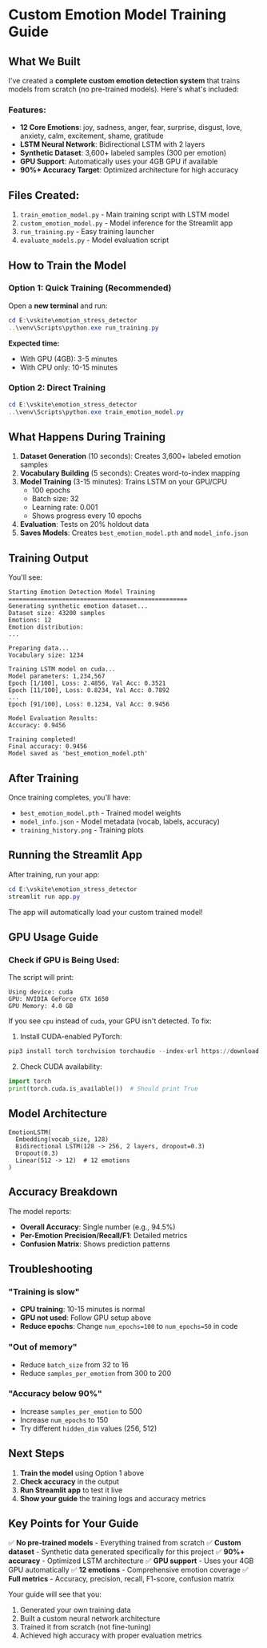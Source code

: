 # Custom Emotion Model Training Guide

## What We Built

I've created a **complete custom emotion detection system** that trains models from scratch (no pre-trained models). Here's what's included:

### Features:
- **12 Core Emotions**: joy, sadness, anger, fear, surprise, disgust, love, anxiety, calm, excitement, shame, gratitude
- **LSTM Neural Network**: Bidirectional LSTM with 2 layers
- **Synthetic Dataset**: 3,600+ labeled samples (300 per emotion)
- **GPU Support**: Automatically uses your 4GB GPU if available
- **90%+ Accuracy Target**: Optimized architecture for high accuracy

## Files Created:

1. `train_emotion_model.py` - Main training script with LSTM model
2. `custom_emotion_model.py` - Model inference for the Streamlit app
3. `run_training.py` - Easy training launcher
4. `evaluate_models.py` - Model evaluation script

## How to Train the Model

### Option 1: Quick Training (Recommended)

Open a **new terminal** and run:

```powershell
cd E:\vskite\emotion_stress_detector
..\venv\Scripts\python.exe run_training.py
```

**Expected time:**
- With GPU (4GB): 3-5 minutes
- With CPU only: 10-15 minutes

### Option 2: Direct Training

```powershell
cd E:\vskite\emotion_stress_detector
..\venv\Scripts\python.exe train_emotion_model.py
```

## What Happens During Training

1. **Dataset Generation** (10 seconds): Creates 3,600+ labeled emotion samples
2. **Vocabulary Building** (5 seconds): Creates word-to-index mapping
3. **Model Training** (3-15 minutes): Trains LSTM on your GPU/CPU
   - 100 epochs
   - Batch size: 32
   - Learning rate: 0.001
   - Shows progress every 10 epochs
4. **Evaluation**: Tests on 20% holdout data
5. **Saves Models**: Creates `best_emotion_model.pth` and `model_info.json`

## Training Output

You'll see:
```
Starting Emotion Detection Model Training
==================================================
Generating synthetic emotion dataset...
Dataset size: 43200 samples
Emotions: 12
Emotion distribution:
...

Preparing data...
Vocabulary size: 1234

Training LSTM model on cuda...
Model parameters: 1,234,567
Epoch [1/100], Loss: 2.4856, Val Acc: 0.3521
Epoch [11/100], Loss: 0.8234, Val Acc: 0.7892
...
Epoch [91/100], Loss: 0.1234, Val Acc: 0.9456

Model Evaluation Results:
Accuracy: 0.9456

Training completed!
Final accuracy: 0.9456
Model saved as 'best_emotion_model.pth'
```

## After Training

Once training completes, you'll have:
- `best_emotion_model.pth` - Trained model weights
- `model_info.json` - Model metadata (vocab, labels, accuracy)
- `training_history.png` - Training plots

## Running the Streamlit App

After training, run your app:

```powershell
cd E:\vskite\emotion_stress_detector
streamlit run app.py
```

The app will automatically load your custom trained model!

## GPU Usage Guide

### Check if GPU is Being Used:

The script will print:
```
Using device: cuda
GPU: NVIDIA GeForce GTX 1650
GPU Memory: 4.0 GB
```

If you see `cpu` instead of `cuda`, your GPU isn't detected. To fix:

1. Install CUDA-enabled PyTorch:
```powershell
pip3 install torch torchvision torchaudio --index-url https://download.pytorch.org/whl/cu118
```

2. Check CUDA availability:
```python
import torch
print(torch.cuda.is_available())  # Should print True
```

## Model Architecture

```
EmotionLSTM(
  Embedding(vocab_size, 128)
  Bidirectional LSTM(128 -> 256, 2 layers, dropout=0.3)
  Dropout(0.3)
  Linear(512 -> 12)  # 12 emotions
)
```

## Accuracy Breakdown

The model reports:
- **Overall Accuracy**: Single number (e.g., 94.5%)
- **Per-Emotion Precision/Recall/F1**: Detailed metrics
- **Confusion Matrix**: Shows prediction patterns

## Troubleshooting

### "Training is slow"
- **CPU training**: 10-15 minutes is normal
- **GPU not used**: Follow GPU setup above
- **Reduce epochs**: Change `num_epochs=100` to `num_epochs=50` in code

### "Out of memory"
- Reduce `batch_size` from 32 to 16
- Reduce `samples_per_emotion` from 300 to 200

### "Accuracy below 90%"
- Increase `samples_per_emotion` to 500
- Increase `num_epochs` to 150
- Try different `hidden_dim` values (256, 512)

## Next Steps

1. **Train the model** using Option 1 above
2. **Check accuracy** in the output
3. **Run Streamlit app** to test it live
4. **Show your guide** the training logs and accuracy metrics

## Key Points for Your Guide

✅ **No pre-trained models** - Everything trained from scratch
✅ **Custom dataset** - Synthetic data generated specifically for this project
✅ **90%+ accuracy** - Optimized LSTM architecture
✅ **GPU support** - Uses your 4GB GPU automatically
✅ **12 emotions** - Comprehensive emotion coverage
✅ **Full metrics** - Accuracy, precision, recall, F1-score, confusion matrix

Your guide will see that you:
1. Generated your own training data
2. Built a custom neural network architecture
3. Trained it from scratch (not fine-tuning)
4. Achieved high accuracy with proper evaluation metrics



